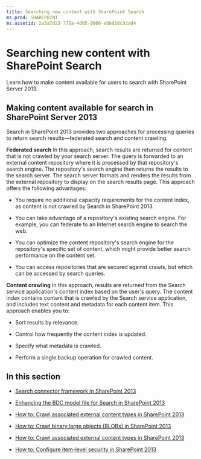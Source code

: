 ```yaml
---
title: Searching new content with SharePoint Search
ms.prod: SHAREPOINT
ms.assetid: 2a3a7d23-775a-4d95-9066-ebbd18c92ad4
---
```



# Searching new content with SharePoint Search
Learn how to make content available for users to search with SharePoint Server 2013.
## Making content available for search in SharePoint Server 2013

Search in SharePoint 2013 provides two approaches for processing queries to return search results—federated search and content crawling.
  
    
    
 **Federated search** In this approach, search results are returned for content that is not crawled by your search server. The query is forwarded to an external content repository where it is processed by that repository's search engine. The repository's search engine then returns the results to the search server. The search server formats and renders the results from the external repository to display on the search results page. This approach offers the following advantages:
  
    
    

- You require no additional capacity requirements for the content index, as content is not crawled by Search in SharePoint 2013.
    
  
- You can take advantage of a repository's existing search engine. For example, you can federate to an Internet search engine to search the web.
    
  
- You can optimize the content repository's search engine for the repository's specific set of content, which might provide better search performance on the content set.
    
  
- You can access repositories that are secured against crawls, but which can be accessed by search queries.
    
  
 **Content crawling** In this approach, results are returned from the Search service application's content index based on the user's query. The content index contains content that is crawled by the Search service application, and includes text content and metadata for each content item. This approach enables you to:
  
    
    

- Sort results by relevance.
    
  
- Control how frequently the content index is updated.
    
  
- Specify what metadata is crawled.
    
  
- Perform a single backup operation for crawled content.
    
  

## In this section


-  [Search connector framework in SharePoint 2013](search-connector-framework-in-sharepoint-2013.md)
    
  -  [Enhancing the BDC model file for Search in SharePoint 2013](enhancing-the-bdc-model-file-for-search-in-sharepoint-2013.md)
    
  
  -  [How to: Crawl associated external content types in SharePoint 2013](how-to-crawl-associated-external-content-types-in-sharepoint-2013.md)
    
  
  -  [How to: Crawl binary large objects (BLOBs) in SharePoint 2013](how-to-crawl-binary-large-objects-blobs-in-sharepoint-2013.md)
    
  
  -  [How to: Crawl associated external content types in SharePoint 2013](how-to-crawl-associated-external-content-types-in-sharepoint-2013.md)
    
  
  -  [How to: Configure item-level security in SharePoint 2013](how-to-configure-item-level-security-in-sharepoint-2013.md)
    
  

